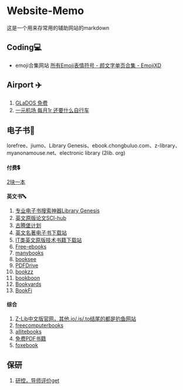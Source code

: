 # Website-Memo
这是一个用来存常用的辅助网站的markdown
## Coding💻
- emoji合集网站 [所有Emoji表情符号 - 颜文字单页合集 - EmojiXD](https://emojixd.com/list)
## Airport ✈️
1. [GLaDOS 免费](https://glados.rocks/)
2. [一元机场 每月1r 还要什么自行车](https://一元机场.com/)
## 电子书📘
lorefree、jiumo、Library Genesis、ebook.chongbuluo.com、z-library、myanonamouse.net、electronic library (2lib. org)

#### 付费💲
[2块一本](https://www.readersteam.com/)

#### 英文书🔤
1. [专业电子书搜索神器Library Genesis](http://t.cn/EtNKit1)
2. [英文原版论文SCI-hub](http://t.cn/RYrId11)
3. [古腾堡计划](http://t.cn/hnhhU)
4. [英文名著电子书下载站](http://t.cn/h9wRm)
5. [IT类英文原版技术书籍下载站](http://t.cn/RTVSbjU)
6. [Free-ebooks](http://t.cn/RAVSgrO)
7. [manybooks](http://t.cn/heT1k)
8. [booksee](http://t.cn/Ai9WB4tA)
9. [PDFDrive](http://t.cn/RsuQKdW)
10. [bookzz](http://t.cn/RS2JH4f)
11. [bookboon](http://t.cn/zTKBC8S)
12. [Bookyards](http://t.cn/RlaYxj2)
13. [BookFi](http://t.cn/RbHp4yp)

#### 综合
1. [Z-Lib中文版官网，其他.io/.is/.to结尾的都是钓鱼网站](https://zlibrary-china.se)
2. [freecomputerbooks](http://t.cn/7PXZ3)
3. [allitebooks](http://t.cn/ECyvDyF)
4. [免费PDF书籍](http://t.cn/EiIi0uu)
5. [foxebook](http://t.cn/E4sgQFo)

## 保研
1. [研控，导师评价get](https://www.yankong.org/)
